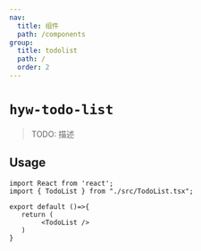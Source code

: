 ```yaml
---
nav:
  title: 组件
  path: /components
group:
  title: todolist
  path: /
  order: 2
---
```


# `hyw-todo-list`

> TODO: 描述

## Usage

```tsx
import React from 'react';
import { TodoList } from "./src/TodoList.tsx";

export default ()=>{
   return (
        <TodoList />
   ) 
}
```


